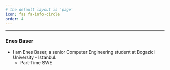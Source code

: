 ```yaml
---
# the default layout is 'page'
icon: fas fa-info-circle
order: 4
---
```


---

### Enes Baser

- I am Enes Baser, a senior Computer Engineering student at Bogazici University - Istanbul.
  - Part-Time SWE
